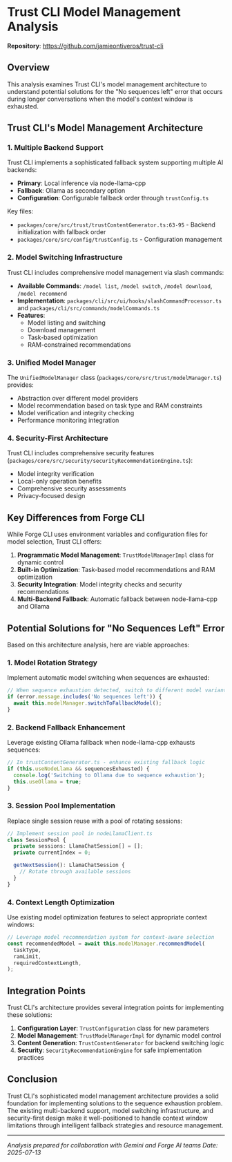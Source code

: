 # Trust CLI Model Management Analysis

**Repository**: https://github.com/jamieontiveros/trust-cli

## Overview

This analysis examines Trust CLI's model management architecture to understand potential solutions for the "No sequences left" error that occurs during longer conversations when the model's context window is exhausted.

## Trust CLI's Model Management Architecture

### 1. Multiple Backend Support

Trust CLI implements a sophisticated fallback system supporting multiple AI backends:

- **Primary**: Local inference via node-llama-cpp
- **Fallback**: Ollama as secondary option
- **Configuration**: Configurable fallback order through `trustConfig.ts`

Key files:

- `packages/core/src/trust/trustContentGenerator.ts:63-95` - Backend initialization with fallback order
- `packages/core/src/config/trustConfig.ts` - Configuration management

### 2. Model Switching Infrastructure

Trust CLI includes comprehensive model management via slash commands:

- **Available Commands**: `/model list`, `/model switch`, `/model download`, `/model recommend`
- **Implementation**: `packages/cli/src/ui/hooks/slashCommandProcessor.ts` and `packages/cli/src/commands/modelCommands.ts`
- **Features**:
  - Model listing and switching
  - Download management
  - Task-based optimization
  - RAM-constrained recommendations

### 3. Unified Model Manager

The `UnifiedModelManager` class (`packages/core/src/trust/modelManager.ts`) provides:

- Abstraction over different model providers
- Model recommendation based on task type and RAM constraints
- Model verification and integrity checking
- Performance monitoring integration

### 4. Security-First Architecture

Trust CLI includes comprehensive security features (`packages/core/src/security/securityRecommendationEngine.ts`):

- Model integrity verification
- Local-only operation benefits
- Comprehensive security assessments
- Privacy-focused design

## Key Differences from Forge CLI

While Forge CLI uses environment variables and configuration files for model selection, Trust CLI offers:

1. **Programmatic Model Management**: `TrustModelManagerImpl` class for dynamic control
2. **Built-in Optimization**: Task-based model recommendations and RAM optimization
3. **Security Integration**: Model integrity checks and security recommendations
4. **Multi-Backend Fallback**: Automatic fallback between node-llama-cpp and Ollama

## Potential Solutions for "No Sequences Left" Error

Based on this architecture analysis, here are viable approaches:

### 1. Model Rotation Strategy

Implement automatic model switching when sequences are exhausted:

```typescript
// When sequence exhaustion detected, switch to different model variant
if (error.message.includes('No sequences left')) {
  await this.modelManager.switchToFallbackModel();
}
```

### 2. Backend Fallback Enhancement

Leverage existing Ollama fallback when node-llama-cpp exhausts sequences:

```typescript
// In trustContentGenerator.ts - enhance existing fallback logic
if (this.useNodeLlama && sequencesExhausted) {
  console.log('Switching to Ollama due to sequence exhaustion');
  this.useOllama = true;
}
```

### 3. Session Pool Implementation

Replace single session reuse with a pool of rotating sessions:

```typescript
// Implement session pool in nodeLlamaClient.ts
class SessionPool {
  private sessions: LlamaChatSession[] = [];
  private currentIndex = 0;

  getNextSession(): LlamaChatSession {
    // Rotate through available sessions
  }
}
```

### 4. Context Length Optimization

Use existing model optimization features to select appropriate context windows:

```typescript
// Leverage model recommendation system for context-aware selection
const recommendedModel = await this.modelManager.recommendModel(
  taskType,
  ramLimit,
  requiredContextLength,
);
```

## Integration Points

Trust CLI's architecture provides several integration points for implementing these solutions:

1. **Configuration Layer**: `TrustConfiguration` class for new parameters
2. **Model Management**: `TrustModelManagerImpl` for dynamic model control
3. **Content Generation**: `TrustContentGenerator` for backend switching logic
4. **Security**: `SecurityRecommendationEngine` for safe implementation practices

## Conclusion

Trust CLI's sophisticated model management architecture provides a solid foundation for implementing solutions to the sequence exhaustion problem. The existing multi-backend support, model switching infrastructure, and security-first design make it well-positioned to handle context window limitations through intelligent fallback strategies and resource management.

---

_Analysis prepared for collaboration with Gemini and Forge AI teams_
_Date: 2025-07-13_
